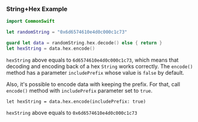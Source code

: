 ### String+Hex Example

```Swift
import CommonSwift

let randomString = "0x6d6574610e4d0c000c1c73"

guard let data = randomString.hex.decode() else { return }
let hexString = data.hex.encode()
```
`hexString` above equals to `6d6574610e4d0c000c1c73`, which means that decoding and encoding back of a hex `String` works correctly. The `encode()` method has a parameter `includePrefix` whose value is `false` by default.

Also, it's possible to encode data with keeping the prefix. For that, call `encode()` method with `includePrefix` parameter set to `true`.

```
let hexString = data.hex.encode(includePrefix: true)
```

`hexString` above equals to `0x6d6574610e4d0c000c1c73`